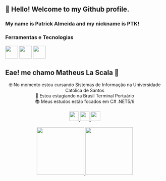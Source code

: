 ## 👋 Hello! Welcome to my Github profile.
### My name is Patrick Almeida and my nickname is PTK!

### Ferramentas e Tecnologias

<img src="https://cdn.jsdelivr.net/gh/devicons/devicon/icons/git/git-original.svg" width="40" height="40"/> <img src="https://cdn.jsdelivr.net/gh/devicons/devicon/icons/css3/css3-original-wordmark.svg" width="40" height="40"/> <img src="https://cdn.jsdelivr.net/gh/devicons/devicon/icons/firebase/firebase-plain-wordmark.svg" width="40" height="40"/>

<!-- Titulo -->
##          Eae! me chamo Matheus La Scala 🐍

<!-- Sobre -->
<div align="center">
  🤓 No momento estou cursando Sistemas de Informação na Universidade Católica de Santos<br>
  🚢 Estou estagiando na Brasil Terminal Portuário<br>
  📚 Meus estudos estão focados em C# .NET5/6<br><br>
</div>

<!-- Redes sociais -->
<div align="center">
  <a href="https://www.linkedin.com/in/matheus-la-scala-1a1b091b0/"><img height="30em" src="https://img.shields.io/badge/LinkedIn-0077B5?style=for-the-badge&logo=linkedin&logoColor=white"/>
  <a href="https://www.instagram.com/matheuslascala/"><img height="30em" src="https://img.shields.io/badge/Instagram-E4405F?style=for-the-badge&logo=instagram&logoColor=white"/>
  <a href="mailto:matheus.lascala02@gmail.com/"><img height="30em" src="https://img.shields.io/badge/Gmail-D14836?style=for-the-badge&logo=gmail&logoColor=white"/>
  <!-- Colocar mais redes sociais -->
  <br>
</div>
    
<!-- Status do git hub -->
<div align="center">
  <br>
  <a href="https://github.com/M-LaScala">
  <img height="150em" src="https://github-readme-stats.vercel.app/api?username=M-LaScala&show_icons=true&theme=cobalt&include_all_commits=true&count_private=true"/>
  <img height="150em" src="https://github-readme-stats.vercel.app/api/top-langs/?username=M-LaScala&layout=compact&langs_count=7&theme=cobalt"/>
</div>

<!-- Linguagens -->

<!--
**M-LaScala/M-LaScala** is a ✨ _special_ ✨ repository because its `README.md` (this file) appears on your GitHub profile.

Here are some ideas and anotations

windows + . Show the emoji list
https://github.com/anuraghazra/github-readme-stats
-->


